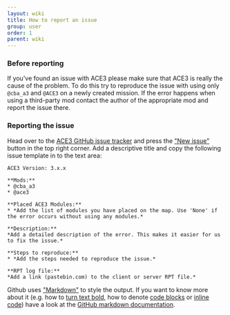 ```yaml
---
layout: wiki
title: How to report an issue
group: user
order: 1
parent: wiki
---
```


### Before reporting

If you've found an issue with ACE3 please make sure that ACE3 is really the cause of the problem. To do this try to reproduce the issue with using only `@cba_a3` and `@ACE3` on a newly created mission. If the error happens when using a third-party mod contact the author of the appropriate mod and report the issue there.

### Reporting the issue

Head over to the <a href="https://github.com/KoffeinFlummi/ACE3/issues" target="_blank">ACE3 GitHub issue tracker</a> and press the <a href="https://github.com/KoffeinFlummi/ACE3/issues/new" target="_blank">"New issue"</a> button in the top right corner. Add a descriptive title and copy the following issue template in to the text area:

```
ACE3 Version: 3.x.x

**Mods:**
* @cba_a3
* @ace3

**Placed ACE3 Modules:**
* *Add the list of modules you have placed on the map. Use 'None' if the error occurs without using any modules.*

**Description:**
*Add a detailed description of the error. This makes it easier for us to fix the issue.*

**Steps to reproduce:**
* *Add the steps needed to reproduce the issue.*

**RPT log file:**
*Add a link (pastebin.com) to the client or server RPT file.*
```

Github uses <a href="http://daringfireball.net/projects/markdown/syntax" target="_blank">"Markdown"</a> to style the output. If you want to know more about it (e.g. how to <a href="https://help.github.com/articles/markdown-basics/#styling-text" target="_blank">turn text bold</a>, how to denote <a href="https://help.github.com/articles/markdown-basics/#inline-formats" target="_blank">code blocks</a> or <a href="https://help.github.com/articles/markdown-basics/#multiple-lines" target="_blank">inline code</a>) have a look at the <a href="https://help.github.com/articles/github-flavored-markdown/" target="_blank">GitHub markdown documentation</a>.
